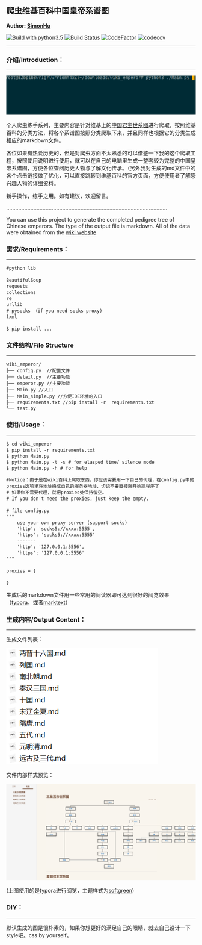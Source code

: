 ## 爬虫维基百科中国皇帝系谱图
**Author: [SimonHu](https://github.com/SimonHu-HN)**

[![Build with python3.5](https://img.shields.io/badge/build%20with-python%203.5-green.svg)](https://www.python.org/downloads/release/python-350/)
[![Build Status](https://travis-ci.com/SimonHu-HN/wiki_emperor.svg?branch=master)](https://travis-ci.com/SimonHu-HN/wiki_emperor)
[![CodeFactor](https://www.codefactor.io/repository/github/simonhu-hn/wiki_emperor/badge/master)](https://www.codefactor.io/repository/github/simonhu-hn/wiki_emperor/overview/master)
[![codecov](https://codecov.io/gh/SimonHu-HN/wiki_emperor/branch/master/graph/badge.svg)](https://codecov.io/gh/SimonHu-HN/wiki_emperor)


---

### 介绍/Introduction：

---

![2](https://raw.githubusercontent.com/SimonHu-HN/GoPic_Private/master/img/2.gif)

个人爬虫练手系列，主要内容是针对维基上的[中国君主世系图](https://zh.wikipedia.org/wiki/%E4%B8%AD%E5%9B%BD%E5%90%9B%E4%B8%BB%E4%B8%96%E7%B3%BB%E5%9B%BE)进行爬取，按照维基百科的分类方法，将各个系谱图按照分类爬取下来，并且同样也根据它的分类生成相应的markdown文件。

各位如果有热爱历史的，但是对爬虫方面不太熟悉的可以借鉴一下我的这个爬取工程，按照使用说明进行使用，就可以在自己的电脑里生成一整套较为完整的中国皇帝系谱图，方便各位查阅历史人物与了解文化传承。（另外我对生成的md文件中的各个点击链接做了优化，可以直接跳转到维基百科的官方页面，方便使用者了解感兴趣人物的详细资料。

新手操作，练手之用。如有建议，欢迎留言。

..........................................................................................................

You can use this project to generate the completed pedigree tree of Chinese emperors. The type of the output file is markdown.
All of the data were obtained from the [wiki website](https://zh.wikipedia.org/wiki/%E4%B8%AD%E5%9B%BD%E5%90%9B%E4%B8%BB%E4%B8%96%E7%B3%BB%E5%9B%BE)

### 需求/Requirements：

---

```
#python lib

BeautifulSoup 
requests
collections
re
urllib
# pysocks （if you need socks proxy)
lxml 

$ pip install ...
```

### 文件结构/File Structure

---

```
wiki_emperor/
├── config.py  //配置文件
├── detail.py  //主要功能
├── emperor.py //主要功能
├── Main.py //入口
├── Main_simple.py //方便IDE环境的入口
├── requirements.txt //pip install -r  requirements.txt
└── test.py

```

### 使用/Usage：

---

```
$ cd wiki_emperor
$ pip install -r requirements.txt
$ python Main.py
$ python Main.py -t -s # for elasped time/ silence mode
$ python Main.py -h # for help
```

```
#Notice：由于是在wiki百科上爬取东西，你应该需要用一下自己的代理，在config.py中的proxies选项里将地址换成自己的服务器地址，切记不要直接就开始跑程序了
# 如果你不需要代理，就把proxies处保持留空。
# If you don't need the proxies, just keep the empty.

# file config.py
"""
    use your own proxy server (support socks)
    'http': 'socks5://xxxx:5555',
    'https': 'socks5://xxxx:5555'
    -------
    'http': '127.0.0.1:5556',
    'https': '127.0.0.1:5556'
"""

proxies = {

}

```

生成后的markdown文件用一些常用的阅读器即可达到很好的阅览效果（[typora](https://www.typora.io/)，或者[marktext](https://github.com/marktext/marktext/releases)）

### 生成内容/Output Content：

---

生成文件列表：

![image-20200519195624827](https://raw.githubusercontent.com/SimonHu-HN/GoPic_Private/master/img/image-20200519195624827.png)

文件内部样式预览：

![image-20200519195711665](https://raw.githubusercontent.com/SimonHu-HN/GoPic_Private/master/img/image-20200519195711665.png)

(上图使用的是typora进行阅览，主题样式为[softgreen](http://theme.typora.io/theme/softgreen/))

### DIY：

---

默认生成的图是很朴素的，如果你想更好的满足自己的眼睛，就去自己设计一下style吧。css by yourself。
